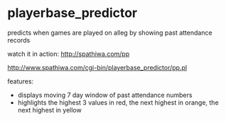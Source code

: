 playerbase_predictor
====================

predicts when games are played on alleg by showing past attendance records


watch it in action: <a href="http://spathiwa.com/pp">http://spathiwa.com/pp</a>

http://www.spathiwa.com/cgi-bin/playerbase_predictor/pp.pl

features:
 * displays moving 7 day window of past attendance numbers
 * highlights the highest 3 values in red, the next highest in orange, the next highest in yellow
  

